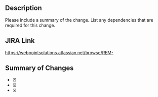 ## Description

Please include a summary of the change. List any dependencies that are required for this change.

## JIRA Link

https://webpointsolutions.atlassian.net/browse/REM-

## Summary of Changes

- [x]
- [x]
- [x]
